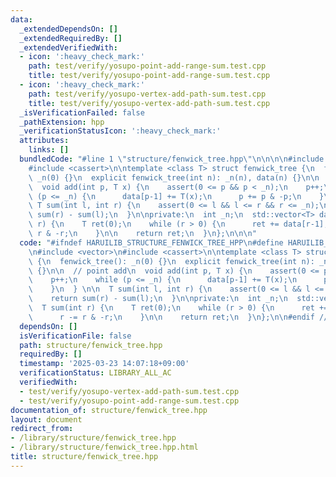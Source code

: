 ```yaml
---
data:
  _extendedDependsOn: []
  _extendedRequiredBy: []
  _extendedVerifiedWith:
  - icon: ':heavy_check_mark:'
    path: test/verify/yosupo-point-add-range-sum.test.cpp
    title: test/verify/yosupo-point-add-range-sum.test.cpp
  - icon: ':heavy_check_mark:'
    path: test/verify/yosupo-vertex-add-path-sum.test.cpp
    title: test/verify/yosupo-vertex-add-path-sum.test.cpp
  _isVerificationFailed: false
  _pathExtension: hpp
  _verificationStatusIcon: ':heavy_check_mark:'
  attributes:
    links: []
  bundledCode: "#line 1 \"structure/fenwick_tree.hpp\"\n\n\n\n#include <vector>\n\
    #include <cassert>\n\ntemplate <class T> struct fenwick_tree {\n  fenwick_tree():\
    \ _n(0) {}\n  explicit fenwick_tree(int n): _n(n), data(n) {}\n\n  // point add\n\
    \  void add(int p, T x) {\n    assert(0 <= p && p < _n);\n    p++;\n    while\
    \ (p <= _n) {\n      data[p-1] += T(x);\n      p += p & -p;\n    }\n  } \n\n \
    \ T sum(int l, int r) {\n    assert(0 <= l && l <= r && r <= _n);\n    return\
    \ sum(r) - sum(l);\n  }\n\nprivate:\n  int _n;\n  std::vector<T> data;\n  T sum(int\
    \ r) {\n    T ret(0);\n    while (r > 0) {\n      ret += data[r-1];\n      r -=\
    \ r & -r;\n    }\n\n    return ret;\n  }\n};\n\n\n"
  code: "#ifndef HARUILIB_STRUCTURE_FENWICK_TREE_HPP\n#define HARUILIB_STRUCTURE_FENWICK_TREE_HPP\n\
    \n#include <vector>\n#include <cassert>\n\ntemplate <class T> struct fenwick_tree\
    \ {\n  fenwick_tree(): _n(0) {}\n  explicit fenwick_tree(int n): _n(n), data(n)\
    \ {}\n\n  // point add\n  void add(int p, T x) {\n    assert(0 <= p && p < _n);\n\
    \    p++;\n    while (p <= _n) {\n      data[p-1] += T(x);\n      p += p & -p;\n\
    \    }\n  } \n\n  T sum(int l, int r) {\n    assert(0 <= l && l <= r && r <= _n);\n\
    \    return sum(r) - sum(l);\n  }\n\nprivate:\n  int _n;\n  std::vector<T> data;\n\
    \  T sum(int r) {\n    T ret(0);\n    while (r > 0) {\n      ret += data[r-1];\n\
    \      r -= r & -r;\n    }\n\n    return ret;\n  }\n};\n\n#endif // HARUILIB_STRUCTURE_FENWICK_TREE_HPP\n"
  dependsOn: []
  isVerificationFile: false
  path: structure/fenwick_tree.hpp
  requiredBy: []
  timestamp: '2025-03-23 14:07:18+09:00'
  verificationStatus: LIBRARY_ALL_AC
  verifiedWith:
  - test/verify/yosupo-vertex-add-path-sum.test.cpp
  - test/verify/yosupo-point-add-range-sum.test.cpp
documentation_of: structure/fenwick_tree.hpp
layout: document
redirect_from:
- /library/structure/fenwick_tree.hpp
- /library/structure/fenwick_tree.hpp.html
title: structure/fenwick_tree.hpp
---
```

